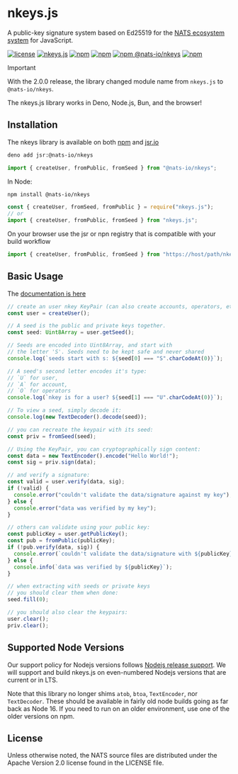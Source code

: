 # nkeys.js

A public-key signature system based on Ed25519 for the
[NATS ecosystem system](https://nats.io) for JavaScript.

[![license](https://img.shields.io/github/license/nats-io/ts-nats.svg)](https://www.apache.org/licenses/LICENSE-2.0)
[![nkeys.js](https://github.com/nats-io/nkeys.js/workflows/nkeys.js/badge.svg)](https://github.com/nats-io/nkeys.js/actions)
[![npm](https://img.shields.io/npm/v/nkeys.js.svg)](https://www.npmjs.com/package/nkeys.js)
[![npm](https://img.shields.io/npm/dm/nkeys.js.svg)](https://www.npmjs.com/package/nkeys.js)
[![npm @nats-io/nkeys](https://img.shields.io/npm/v/%40nats-io%2Fnkeys)](https://www.npmjs.com/package/@nats-io/nkeys)
[![npm](https://img.shields.io/npm/dm/%40nats-io%2Fnkeys)](https://www.npmjs.com/package/@nats-io/nkeys)

> [!IMPORTANT]
>
> With the 2.0.0 release, the library changed module name from `nkeys.js` to
> `@nats-io/nkeys`.

The nkeys.js library works in Deno, Node.js, Bun, and the browser!

## Installation

The nkeys library is available on both
[npm](https://www.npmjs.com/package/nkeys.js) and
[jsr.io](https://jsr.io/@nats-io/nkeys)

```bash
deno add jsr:@nats-io/nkeys
```

```javascript
import { createUser, fromPublic, fromSeed } from "@nats-io/nkeys";
```

In Node:

```bash
npm install @nats-io/nkeys
```

```javascript
const { createUser, fromSeed, fromPublic } = require("nkeys.js");
// or
import { createUser, fromPublic, fromSeed } from "nkeys.js";
```

On your browser use the jsr or npn registry that is compatible with your build
workflow

```javascript
import { createUser, fromPublic, fromSeed } from "https://host/path/nkeys.mjs";
```

## Basic Usage

The [documentation is here](https://nats-io.github.io/nkeys.js/)

```typescript
// create an user nkey KeyPair (can also create accounts, operators, etc).
const user = createUser();

// A seed is the public and private keys together.
const seed: Uint8Array = user.getSeed();

// Seeds are encoded into Uint8Array, and start with
// the letter 'S'. Seeds need to be kept safe and never shared
console.log(`seeds start with s: ${seed[0] === "S".charCodeAt(0)}`);

// A seed's second letter encodes it's type:
// `U` for user,
// `A` for account,
// `O` for operators
console.log(`nkey is for a user? ${seed[1] === "U".charCodeAt(0)}`);

// To view a seed, simply decode it:
console.log(new TextDecoder().decode(seed));

// you can recreate the keypair with its seed:
const priv = fromSeed(seed);

// Using the KeyPair, you can cryptographically sign content:
const data = new TextEncoder().encode("Hello World!");
const sig = priv.sign(data);

// and verify a signature:
const valid = user.verify(data, sig);
if (!valid) {
  console.error("couldn't validate the data/signature against my key");
} else {
  console.error("data was verified by my key");
}

// others can validate using your public key:
const publicKey = user.getPublicKey();
const pub = fromPublic(publicKey);
if (!pub.verify(data, sig)) {
  console.error(`couldn't validate the data/signature with ${publicKey}`);
} else {
  console.info(`data was verified by ${publicKey}`);
}

// when extracting with seeds or private keys
// you should clear them when done:
seed.fill(0);

// you should also clear the keypairs:
user.clear();
priv.clear();
```

## Supported Node Versions

Our support policy for Nodejs versions follows
[Nodejs release support](https://github.com/nodejs/Release). We will support and
build nkeys.js on even-numbered Nodejs versions that are current or in LTS.

Note that this library no longer shims `atob`, `btoa`, `TextEncoder`, nor
`TextDecoder`. These should be available in fairly old node builds going as far
back as Node 16. If you need to run on an older environment, use one of the
older versions on npm.

## License

Unless otherwise noted, the NATS source files are distributed under the Apache
Version 2.0 license found in the LICENSE file.
